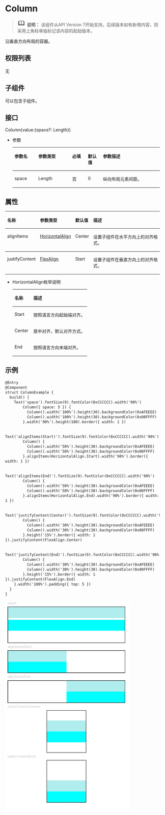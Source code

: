 # Column<a name="ZH-CN_TOPIC_0000001192915096"></a>

>![](../../public_sys-resources/icon-note.gif) **说明：**
>该组件从API Version 7开始支持。后续版本如有新增内容，则采用上角标单独标记该内容的起始版本。

沿垂直方向布局的容器。

## 权限列表<a name="section11841179295"></a>

无

## 子组件<a name="section87974157296"></a>

可以包含子组件。

## 接口<a name="section14196162892911"></a>

Column\(value:\{space?: Length\}\)

-   参数

    <table><thead align="left"><tr><th class="cellrowborder" valign="top" width="16.11%" id="mcps1.1.6.1.1"><p>参数名</p>
    </th>
    <th class="cellrowborder" valign="top" width="22.99%" id="mcps1.1.6.1.2"><p>参数类型</p>
    </th>
    <th class="cellrowborder" valign="top" width="10.65%" id="mcps1.1.6.1.3"><p>必填</p>
    </th>
    <th class="cellrowborder" valign="top" width="10.24%" id="mcps1.1.6.1.4"><p>默认值</p>
    </th>
    <th class="cellrowborder" valign="top" width="40.01%" id="mcps1.1.6.1.5"><p>参数描述</p>
    </th>
    </tr>
    </thead>
    <tbody><tr><td class="cellrowborder" valign="top" width="16.11%" headers="mcps1.1.6.1.1 "><p>space</p>
    </td>
    <td class="cellrowborder" valign="top" width="22.99%" headers="mcps1.1.6.1.2 "><p>Length</p>
    </td>
    <td class="cellrowborder" valign="top" width="10.65%" headers="mcps1.1.6.1.3 "><p>否</p>
    </td>
    <td class="cellrowborder" valign="top" width="10.24%" headers="mcps1.1.6.1.4 "><p>0</p>
    </td>
    <td class="cellrowborder" valign="top" width="40.01%" headers="mcps1.1.6.1.5 "><p>纵向布局元素间距。</p>
    </td>
    </tr>
    </tbody>
    </table>



## 属性<a name="section358284262918"></a>

<table><thead align="left"><tr><th class="cellrowborder" valign="top" width="13%" id="mcps1.1.5.1.1"><p>名称</p>
</th>
<th class="cellrowborder" valign="top" width="19%" id="mcps1.1.5.1.2"><p>参数类型</p>
</th>
<th class="cellrowborder" valign="top" width="9%" id="mcps1.1.5.1.3"><p>默认值</p>
</th>
<th class="cellrowborder" valign="top" width="59%" id="mcps1.1.5.1.4"><p>描述</p>
</th>
</tr>
</thead>
<tbody><tr><td class="cellrowborder" valign="top" width="13%" headers="mcps1.1.5.1.1 "><p>alignItems</p>
</td>
<td class="cellrowborder" valign="top" width="19%" headers="mcps1.1.5.1.2 "><p><a href="#li8105435144314">HorizontalAlign</a></p>
</td>
<td class="cellrowborder" valign="top" width="9%" headers="mcps1.1.5.1.3 "><p>Center</p>
</td>
<td class="cellrowborder" valign="top" width="59%" headers="mcps1.1.5.1.4 "><p>设置子组件在水平方向上的对齐格式。</p>
</td>
</tr>
</tbody>
<tbody><tr><td class="cellrowborder" valign="top" width="13%" headers="mcps1.1.5.1.1 "><p>justifyContent</p>
</td>
<td class="cellrowborder" valign="top" width="19%" headers="mcps1.1.5.1.2 "><p><a href="#li1540916112452">FlexAlign</a></p>
</td>
<td class="cellrowborder" valign="top" width="9%" headers="mcps1.1.5.1.3 "><p>Start</p>
</td>
<td class="cellrowborder" valign="top" width="59%" headers="mcps1.1.5.1.4 "><p>设置子组件在垂直方向上的对齐格式。</p>
</td>
</tr>
</tbody>
</table>

-   <a name="li8105435144314"></a>HorizontalAlign枚举说明

    <table><thead align="left"><tr><th class="cellrowborder" valign="top" width="25.2%" id="mcps1.1.3.1.1"><p>名称</p>
    </th>
    <th class="cellrowborder" valign="top" width="74.8%" id="mcps1.1.3.1.2"><p>描述</p>
    </th>
    </tr>
    </thead>
    <tbody><tr><td class="cellrowborder" valign="top" width="25.2%" headers="mcps1.1.3.1.1 "><p>Start</p>
    </td>
    <td class="cellrowborder" valign="top" width="74.8%" headers="mcps1.1.3.1.2 "><p>按照语言方向起始端对齐。</p>
    </td>
    </tr>
    <tr><td class="cellrowborder" valign="top" width="25.2%" headers="mcps1.1.3.1.1 "><p>Center</p>
    </td>
    <td class="cellrowborder" valign="top" width="74.8%" headers="mcps1.1.3.1.2 "><p>居中对齐，默认对齐方式。</p>
    </td>
    </tr>
    <tr><td class="cellrowborder" valign="top" width="25.2%" headers="mcps1.1.3.1.1 "><p>End</p>
    </td>
    <td class="cellrowborder" valign="top" width="74.8%" headers="mcps1.1.3.1.2 "><p>按照语言方向末端对齐。</p>
    </td>
    </tr>
    </tbody>
    </table>


## 示例<a name="section14441203783118"></a>

```
@Entry
@Component
struct ColumnExample {
  build() {
    Text('space').fontSize(9).fontColor(0xCCCCCC).width('90%')
        Column({ space: 5 }) {
          Column().width('100%').height(30).backgroundColor(0xAFEEEE)
          Column().width('100%').height(30).backgroundColor(0x00FFFF)
        }.width('90%').height(100).border({ width: 1 })

        Text('alignItems(Start)').fontSize(9).fontColor(0xCCCCCC).width('90%')
        Column() {
          Column().width('50%').height(30).backgroundColor(0xAFEEEE)
          Column().width('50%').height(30).backgroundColor(0x00FFFF)
        }.alignItems(HorizontalAlign.Start).width('90%').border({ width: 1 })

        Text('alignItems(End)').fontSize(9).fontColor(0xCCCCCC).width('90%')
        Column() {
          Column().width('50%').height(30).backgroundColor(0xAFEEEE)
          Column().width('50%').height(30).backgroundColor(0x00FFFF)
        }.alignItems(HorizontalAlign.End).width('90%').border({ width: 1 })

        Text('justifyContent(Center)').fontSize(9).fontColor(0xCCCCCC).width('90%')
        Column() {
          Column().width('30%').height(30).backgroundColor(0xAFEEEE)
          Column().width('30%').height(30).backgroundColor(0x00FFFF)
        }.height('15%').border({ width: 1 }).justifyContent(FlexAlign.Center)

        Text('justifyContent(End)').fontSize(9).fontColor(0xCCCCCC).width('90%')
        Column() {
          Column().width('30%').height(30).backgroundColor(0xAFEEEE)
          Column().width('30%').height(30).backgroundColor(0x00FFFF)
        }.height('15%').border({ width: 1 }).justifyContent(FlexAlign.End)
    }.width('100%').padding({ top: 5 })
  }
}
```

![](figures/Column.png)

